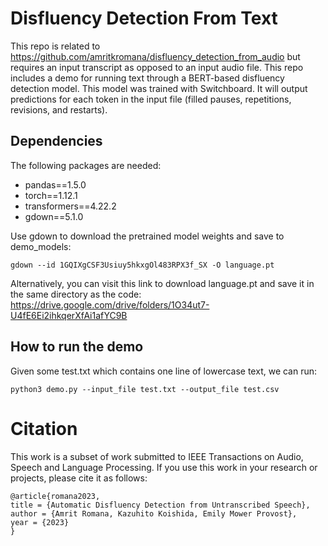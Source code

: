 # Disfluency Detection From Text

This repo is related to https://github.com/amritkromana/disfluency_detection_from_audio but requires an input transcript as opposed to an input audio file. 
This repo includes a demo for running text through a BERT-based disfluency detection model. This model was trained with Switchboard. 
It will output predictions for each token in the input file (filled pauses, repetitions, revisions, and restarts). 

## Dependencies 

The following packages are needed: 
- pandas==1.5.0
- torch==1.12.1
- transformers==4.22.2
- gdown==5.1.0

Use gdown to download the pretrained model weights and save to demo_models: 
```
gdown --id 1GQIXgCSF3Usiuy5hkxgOl483RPX3f_SX -O language.pt
```

Alternatively, you can visit this link to download language.pt and save it in the same directory as the code: https://drive.google.com/drive/folders/1O34ut7-U4fE6Ei2ihkqerXfAi1afYC9B

## How to run the demo 

Given some test.txt which contains one line of lowercase text, we can run:  
```
python3 demo.py --input_file test.txt --output_file test.csv
```

# Citation 
This work is a subset of work submitted to IEEE Transactions on Audio, Speech and Language Processing. If you use this work in your research or projects, please cite it as follows:
```
@article{romana2023,
title = {Automatic Disfluency Detection from Untranscribed Speech},
author = {Amrit Romana, Kazuhito Koishida, Emily Mower Provost},
year = {2023}
}
```
